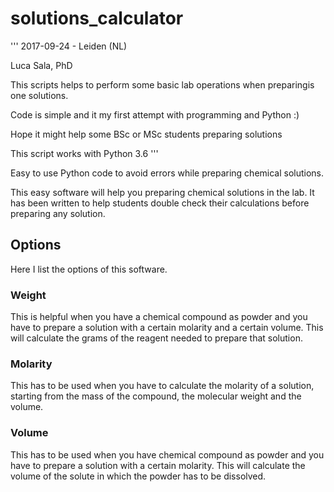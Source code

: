 # solutions_calculator


 '''
 2017-09-24 - Leiden (NL) 

 Luca Sala, PhD

 This scripts helps to perform some basic lab operations when preparingis one solutions.

 Code is simple and it my first attempt with programming and Python :)

 Hope it might help some BSc or MSc students preparing solutions

 This script works with Python 3.6
'''


Easy to use Python code to avoid errors while preparing chemical solutions.

This easy software will help you preparing chemical solutions in the lab.
It has been written to help students double check their calculations before preparing any solution.  

## Options

Here I list the options of this software.

### Weight

This is helpful when you have a chemical compound as powder and you have to prepare a solution with a certain molarity and a certain volume. This will calculate the grams of the reagent needed to prepare that solution.

### Molarity

This has to be used when you have to calculate the molarity of a solution, starting from the mass of the compound, the molecular weight and the volume.

### Volume

This has to be used when you have chemical compound as powder and you have to prepare a solution with a certain molarity. This will calculate the volume of the solute in which the powder has to be dissolved.
